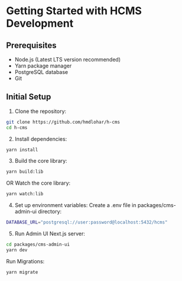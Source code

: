 # Getting Started with HCMS Development

## Prerequisites

- Node.js (Latest LTS version recommended)
- Yarn package manager
- PostgreSQL database
- Git

## Initial Setup

1. Clone the repository:

```bash
git clone https://github.com/hmdlohar/h-cms
cd h-cms
```

2. Install dependencies:

```bash
yarn install
```

3. Build the core library:

```bash
yarn build:lib
```

OR Watch the core library:

```bash
yarn watch:lib
```

4. Set up environment variables:
   Create a .env file in packages/cms-admin-ui directory:

```bash
DATABASE_URL="postgresql://user:password@localhost:5432/hcms"
```

5. Run Admin UI Next.js server:

```bash
cd packages/cms-admin-ui
yarn dev
```


Run Migrations:

```bash
yarn migrate
```
